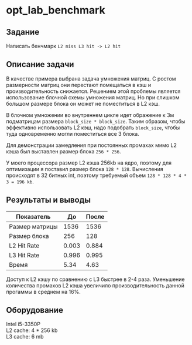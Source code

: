 # opt_lab_benchmark

## Задание
Написать бенчмарк `L2 miss L3 hit -> L2 hit`  

## Описание задачи
В качестве примера выбрана задача умножения матриц.
С ростом размерности матриц они перестают помещаться в кэш и производительность снижается.
Решением этой проблемы является использование блочной схемы умножения матриц.
Но при слишком большом размере блока он может не поместиться в L2 кэш.

В блочном умножении во внутреннем цикле идет ображение к 3м подматрицам размера `block_size * block_size`.
Таким образом, чтобы эффективно использовать L2 кэш, надо подобрать `block_size`, чтобы туда одновременно могли поместиться все 3 блока.

Для демонстрации замедления при постоянных промахах мимо L2 кэша был выставлен размер блока `256 * 256`.

У моего процессора размер L2 кэша 256kb на ядро, поэтому для оптимизации я поставил размер блока `128 * 128`. Вычисления происходят в 32 битных int, поэтому требуемый объем `128 * 128 * 4 * 3 = 196 kb`.

## Результаты и выводы
|Показатель | До | После |
| - | - | -|
| Размер матрицы  | 1536 | 1536 |
| Размер блока  | 256 | 128 |
| L2 Hit Rate  | 0.003 | 0.884 |
| L3 Hit Rate  | 0.996 | 0.995 |
| Время | 5.34 | 4.63 |

Доступ к L2 кэшу по сравнению с L3 быстрее в 2-4 раза.
Уменьшение количества промахов L2 кэша увеличило производительность данной прогаммы в среднем на 16%.

## Оборудование
Intel i5-3350P  
L2 cache: 4 * 256 kb  
L3 cache: 6 mb
